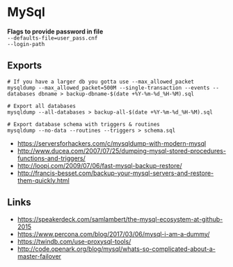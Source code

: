 # MySql

**Flags to provide password in file**  
`--defaults-file=user_pass.cnf`  
`--login-path`  

## Exports
```shell
# If you have a larger db you gotta use --max_allowed_packet
mysqldump --max_allowed_packet=500M --single-transaction --events --databases dbname > backup-dbname-$(date +%Y-%m-%d_%H-%M).sql

# Export all databases
mysqldump --all-databases > backup-all-$(date +%Y-%m-%d_%H-%M).sql

# Export database schema with triggers & routines
mysqldump --no-data --routines --triggers > schema.sql
```

- https://serversforhackers.com/c/mysqldump-with-modern-mysql
- http://www.ducea.com/2007/07/25/dumping-mysql-stored-procedures-functions-and-triggers/
- http://loopj.com/2009/07/06/fast-mysql-backup-restore/
- http://francis-besset.com/backup-your-mysql-servers-and-restore-them-quickly.html



## Links
- https://speakerdeck.com/samlambert/the-mysql-ecosystem-at-github-2015
- https://www.percona.com/blog/2017/03/06/mysql-i-am-a-dummy/
- https://twindb.com/use-proxysql-tools/
- http://code.openark.org/blog/mysql/whats-so-complicated-about-a-master-failover